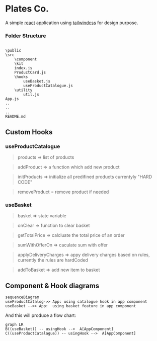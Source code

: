 
# Plates Co.

A simple [react](https://reactjs.org/) application using [tailwindcss](https://tailwindcss.com/) for design purpose.

 
### Folder Structure

```

\public
\src
	\component
	\kit
	index.js
	ProductCard.js
	\hooks
		useBasket.js
		useProductCatalogue.js
	\utility
		util.js
App.js
..
..
..
README.md
```

  

## Custom Hooks

### useProductCatalogue

> products => list of products

> addProduct => a function which add new product

> initProducts => initialize all predifined products currentyly "HARD CODE"

> removeProduct = remove product if needed
### useBasket
> basket    => state variable

> onClear  => function to clear basket

> getTotalPrice => calcluate the total price of an order

> sumWithOfferOn => caculate sum with offer

> applyDeliveryCharges => appy delivery charges based on rules, currently the rules are hardCoded

> addToBasket => add new item to basket

## Component & Hook diagrams

```mermaid
sequenceDiagram
useProductCatalog->> App: using catalogue hook in app component
useBasket -->> App:  using basket feature in app component
```

And this will produce a flow chart:

```mermaid
graph LR
B((useBasket)) -- usingHook -->  A[AppComponent]
C((useProductCatalague)) -- usingHook -->  A[AppComponent]


```